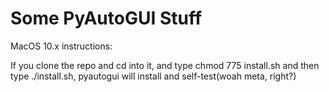 # Some PyAutoGUI Stuff
MacOS 10.x instructions:

If you clone the repo and cd into it, and type chmod 775 install.sh and then type ./install.sh, pyautogui will install and self-test(woah meta, right?)

